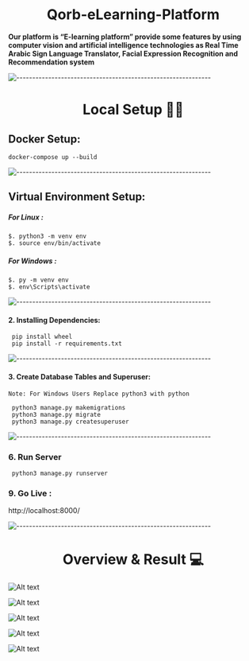 <h1 align="center">Qorb-eLearning-Platform</h1>

<b>
Our platform is “E-learning platform” provide some features by using computer vision and artificial intelligence
technologies as Real Time Arabic Sign Language Translator, Facial Expression Recognition and Recommendation system
</b>

![-------------------------------------------------------------](https://raw.githubusercontent.com/andreasbm/readme/master/assets/lines/rainbow.png)
<h1 align="center"> Local Setup 👨‍💻 </h1>

## Docker Setup:

```
docker-compose up --build
```

![-------------------------------------------------------------](https://raw.githubusercontent.com/andreasbm/readme/master/assets/lines/rainbow.png)

## Virtual Environment Setup:

##### For Linux :

```
$. python3 -m venv env
$. source env/bin/activate
```

##### For Windows :

```
$. py -m venv env
$. env\Scripts\activate
```

![-------------------------------------------------------------](https://raw.githubusercontent.com/andreasbm/readme/master/assets/lines/rainbow.png)

#### 2. Installing Dependencies:

```
 pip install wheel
 pip install -r requirements.txt
```

![-------------------------------------------------------------](https://raw.githubusercontent.com/andreasbm/readme/master/assets/lines/rainbow.png)

#### 3. Create Database Tables and Superuser:

```
Note: For Windows Users Replace python3 with python

 python3 manage.py makemigrations
 python3 manage.py migrate
 python3 manage.py createsuperuser
```

![-------------------------------------------------------------](https://raw.githubusercontent.com/andreasbm/readme/master/assets/lines/rainbow.png)

### 6. Run Server

```
 python3 manage.py runserver
```

### 9. Go Live :

http://localhost:8000/

![-------------------------------------------------------------](https://raw.githubusercontent.com/andreasbm/readme/master/assets/lines/rainbow.png)
<h1 align="center"> Overview & Result 💻 </h1>

![Alt text](https://raw.githubusercontent.com/qorb-tech/Qorb-eLearning-Platform/main/.assets/index.gif)

![Alt text](https://raw.githubusercontent.com/qorb-tech/Qorb-eLearning-Platform/main/.assets/register.gif)

![Alt text](https://raw.githubusercontent.com/qorb-tech/Qorb-eLearning-Platform/main/.assets/login.gif)

![Alt text](https://raw.githubusercontent.com/qorb-tech/Qorb-eLearning-Platform/main/.assets/teacher_dashboard.gif)

![Alt text](https://raw.githubusercontent.com/qorb-tech/Qorb-eLearning-Platform/main/.assets/student_dashboard.giff)
